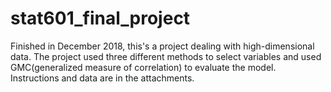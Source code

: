 # stat601_final_project
Finished in December 2018, this's a project dealing with high-dimensional data. The project used three different methods to select variables and used GMC(generalized measure of correlation) to evaluate the model.
Instructions and data are in the attachments.
